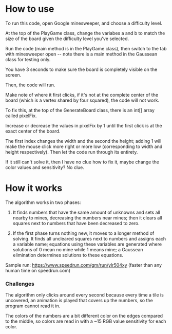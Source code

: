 # How to use
To run this code, open Google minesweeper, and choose a difficulty level.

At the top of the PlayGame class, change the variabes a and b to match the size of the board given the difficulty level you've selected.

Run the code (main method is in the PlayGame class), then switch to the tab with minesweeper open -- note there is a main method in the Gaussean class for testing only.

You have 3 seconds to make sure the board is completely visible on the screen.

Then, the code will run.

Make note of where it first clicks, if it's not at the complete center of the board (which is a vertex shared by four squared), the code will not work.

To fix this, at the top of the GenerateBoard class, there is an int[] array called pixelFix.

Increase or decrease the values in pixelFix by 1 until the first click is at the exact center of the board.

The first index changes the width and the second the height; adding 1 will make the mouse click more right or more low (corresponding to width and height respectively).
Then let the code run through its entirety.

If it still can't solve it, then I have no clue how to fix it, maybe change the color values and sensitivity? No clue.

# How it works

The algorithm works in two phases:

1. It finds numbers that have the same amount of unknowns and sets all nearby to mines, decreasing the numbers near mines; then it clears all squares next to numbers that have been decreased to zero.

2. If the first phase turns nothing new, it moves to a longer method of solving. It finds all uncleared squares next to numbers and assigns each a variable name; equations using these variables are generated where solutions of 0 mean no mine while 1 means mine; a Gaussean elimination determines solutions to these equations.

Sample run: https://www.speedrun.com/gm/run/ylr504xy (faster than any human time on speedrun.com)

### Challenges
The algorithm only clicks around every second because every time a tile is uncovered, an animation is played that covers up the numbers, so the program cannot read it in.

The colors of the numbers are a bit different color on the edges compared to the middle, so colors are read in with a ~15 RGB value sensitivity for each color.
